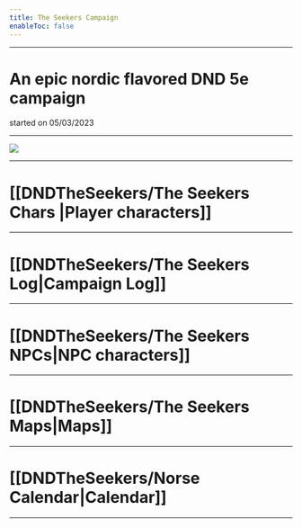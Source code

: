 ```yaml
---
title: The Seekers Campaign
enableToc: false
---
```

___
# An epic nordic flavored DND 5e campaign
started on 05/03/2023
___
![ ](DNDTheSeekers/images/seekersmap.jpeg)
___
# [[DNDTheSeekers/The Seekers Chars |Player characters]]
___
# [[DNDTheSeekers/The Seekers Log|Campaign Log]]
___
# [[DNDTheSeekers/The Seekers NPCs|NPC characters]]
___
# [[DNDTheSeekers/The Seekers Maps|Maps]]
___
# [[DNDTheSeekers/Norse Calendar|Calendar]] 
___